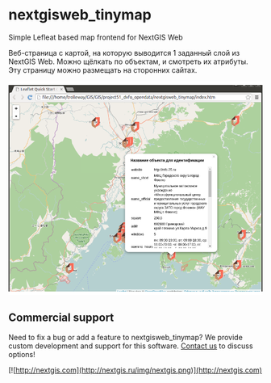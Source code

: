 # nextgisweb_tinymap
Simple Lefleat based map frontend for NextGIS Web

Веб-страница с картой, на которую выводится 1 заданный слой из NextGIS Web. Можно щёлкать по объектам, и смотреть их атрибуты. Эту страницу можно размещать на сторонних сайтах.

![screenshot](screenshot.png)

Commercial support
----------
Need to fix a bug or add a feature to nextgisweb_tinymap? We provide custom development and support for this software. [Contact us](http://nextgis.ru/en/contact/) to discuss options!

[![http://nextgis.com](http://nextgis.ru/img/nextgis.png)](http://nextgis.com)


